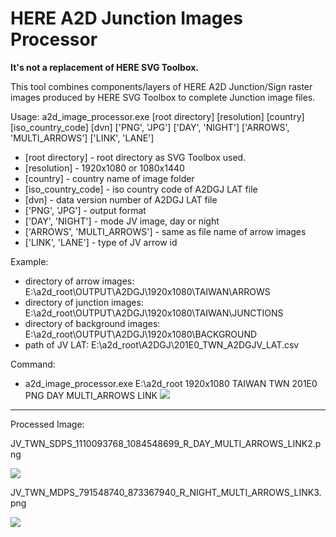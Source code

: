 # HERE A2D Junction Images Processor

**It's not a replacement of HERE SVG Toolbox.**

This tool combines components/layers of HERE A2D Junction/Sign raster images produced by HERE SVG Toolbox to complete Junction image files.

Usage: a2d_image_processor.exe [root directory] [resolution] [country] [iso_country_code] [dvn] ['PNG', 'JPG'] ['DAY', 'NIGHT'] ['ARROWS', 'MULTI_ARROWS'] ['LINK', 'LANE']
* [root directory] - root directory as SVG Toolbox used.
* [resolution] - 1920x1080 or 1080x1440
* [country] - country name of image folder
* [iso_country_code] - iso country code of A2DGJ LAT file
* [dvn] - data version number of A2DGJ LAT file
* ['PNG', 'JPG'] - output format
* ['DAY', 'NIGHT'] - mode JV image, day or night
* ['ARROWS', 'MULTI_ARROWS'] - same as file name of arrow images
* ['LINK', 'LANE'] - type of JV arrow id

Example:
* directory of arrow images: E:\a2d_root\OUTPUT\A2DGJ\1920x1080\TAIWAN\ARROWS
* directory of junction images: E:\a2d_root\OUTPUT\A2DGJ\1920x1080\TAIWAN\JUNCTIONS
* directory of background images: E:\a2d_root\OUTPUT\A2DGJ\1920x1080\BACKGROUND
* path of JV LAT: E:\a2d_root\A2DGJ\201E0_TWN_A2DGJV_LAT.csv

Command:
* a2d_image_processor.exe E:\a2d_root 1920x1080 TAIWAN TWN 201E0 PNG DAY MULTI_ARROWS LINK
![](https://i.imgur.com/BAyjsZO.jpg)


---

Processed Image: 

JV_TWN_SDPS_1110093768_1084548699_R_DAY_MULTI_ARROWS_LINK2.png

![](https://i.imgur.com/s1IykI1.jpg)

JV_TWN_MDPS_791548740_873367940_R_NIGHT_MULTI_ARROWS_LINK3.png

![](https://i.imgur.com/TQuPm1C.jpg)
